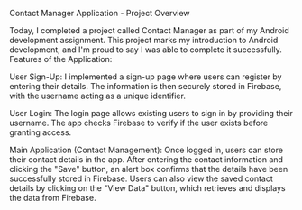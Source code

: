 Contact Manager Application - Project Overview

Today, I completed a project called Contact Manager as part of my Android development assignment. This project marks my introduction to Android development, and I'm proud to say I was able to complete it successfully.
Features of the Application:

User Sign-Up:
I implemented a sign-up page where users can register by entering their details. The information is then securely stored in Firebase, with the username acting as a unique identifier.

User Login:
The login page allows existing users to sign in by providing their username. The app checks Firebase to verify if the user exists before granting access.

Main Application (Contact Management):
Once logged in, users can store their contact details in the app. After entering the contact information and clicking the "Save" button, an alert box confirms that the details have been successfully stored in Firebase.
Users can also view the saved contact details by clicking on the "View Data" button, which retrieves and displays the data from Firebase.
